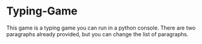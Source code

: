 # Typing-Game
This game is a typing game you can run in a python console. There are two paragraphs already provided, but you can change the list of paragraphs.
